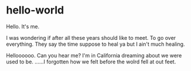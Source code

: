 # hello-world
Hello. It's me.

I was wondering if after all these years should like to meet. To go over everything. They say the time suppose to heal ya but I ain't much healing.



Helloooooo. Can you hear me? I'm in California dreaming about we were used to be. ......I forgotten how we felt before the wolrd fell at out feet.
